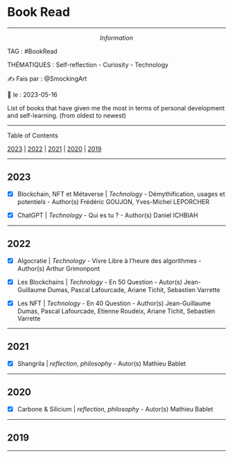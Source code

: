 # Book Read
---
$$Information$$

TAG :  #BookRead

THÉMATIQUES : Self-reflection - Curiosity - Technology 

✍ Fais par : @SmockingArt 

🧭 le : 2023-05-16 

List of books that have given me the most in terms of personal development and self-learning. (from oldest to newest)

---

Table of Contents

[2023](#2023) | [2022](#2022) | [2021](#2021) | [2020](#2020) | [2019](#2019)  

---

## 2023

- [X] Blockchain, NFT et Métaverse | *Technology* - Démythification, usages et potentiels - Author(s) Frédéric GOUJON, Yves-Michel LEPORCHER

- [x] ChatGPT | *Technology* - Qui es tu ? - Author(s) Daniel ICHBIAH

---

## 2022

- [x] Algocratie | *Technology* - Vivre Libre à l'heure des algorithmes - Author(s) Arthur Grimonpont 
   
- [X] Les Blockchains | *Technology* - En 50 Question - Autor(s) Jean-Guillaume Dumas, Pascal Lafourcade, Ariane Tichit, Sebastien Varrette

- [x] Les NFT | *Technology* - En 40 Question - Author(s) Jean-Guillaume Dumas, Pascal Lafourcade, Etienne Roudeix, Ariane Tichit, Sebastien Varrette  
   
---

## 2021

- [x] Shangrila | *reflection*, *philosophy* - Autor(s) Mathieu Bablet 

---

## 2020

- [x] Carbone & Silicium | *reflection*, *philosophy* - Autor(s) Mathieu Bablet 

---

## 2019

---

